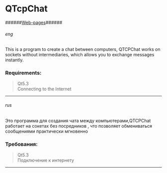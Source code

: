 ﻿# QTcpChat #
######[Web-pages](http://java-virys.narod.ru/ "javavirys")######

###### eng ######
This is a program to create a chat between computers, QTCPChat works on sockets without intermediaries, which allows you to exchange messages instantly.
### Requirements: ###
>Qt5.3  
Connecting to the Internet  

***
###### rus ######
Это программа для создания чата между компьютерами,QTCPChat работает на сокетах без посредников , что позволяет обмениваться сообщениями практически мгновенно
### Требования: ###
>Qt5.3  
Подключение к интернету

***